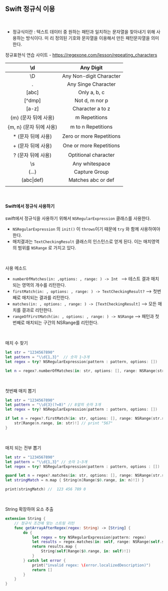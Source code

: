 ## Swift 정규식 이용

<br>

* 정규식이란 : 텍스트 데이터 중 원하는 패턴과 일치하는 문자열을 찾아내기 위해 사용하는 방식이다. 미       리 정의된 기호와 문자열을 이용해서 만든 패턴문자열을 의미한다.

정규표현식 연습 사이트 - https://regexone.com/lesson/repeating_characters

|           \d            |        Any Digit         |
| :---------------------: | :----------------------: |
|           \D            | Any Non-digit Character  |
|            .            |   Any Singe Character    |
|          [abc]          |       Only a, b, c       |
|         [^dmp]          |      Not d, m nor p      |
|          [a-z]          |     Character a to z     |
|  {m} (문자 뒤에 사용)   |      m Repetitions       |
| {m, n} (문자 뒤에 사용) |    m to n Repetitions    |
|   * (문자 뒤에 사용)    | Zero or more Repetitions |
|   + (문자 뒤에 사용)    | One or more Repetitions  |
|   ? (문자 뒤에 사용)    |   Optitional character   |
|           \s            |      Any whitespace      |
|          (...)          |      Capture Group       |
|       (abc\|def)        |    Matches abc or def    |
|                         |                          |

<br>

#### **Swift**에서 정규식 사용하기

swift에서 정규식을 사용하기 위해서 `NSRegularExpression` 클래스를 사용한다. 

* `NSRegularExpression` 의 `init()` 이 `throws`이기 때문에 `try` 와 함께 사용하여야 한다.
* 매치결과는 `TextCheckingResult` 클래스의 인스턴스로 얻게 된다. 이는 매치영역의 범위를 `NSRange` 로 가지고 있다.

<br>

사용 메소드

* `numberOfMatches(in: ,options: , range: ) -> Int ` --> 테스트 결과 매치되는 영역의 개수를 리턴한다.
* `firstMatch(in: , options: , range: ) -> TextCheckingResult?` --> 첫번째로 매치되는 결과를 리턴한다.
* `matches(in: , options: , range: ) -> [TextCheckingResult]` --> 모든 매치를 결과로 리턴한다.
* `rangeOfFirstMatch(in: , options: , range: ) -> NSRange` --> 패턴과 첫번째로 매치되는 구간의 NSRange를 리턴한다.

<br>

매치 수 찾기 

```swift
let str = "1234567890"
let pattern = "\\d{1,3}"  // 숫자 1~3개
let regex = try? NSRegularExpression(pattern : pattern, options: [])

let n = regex?.numberOfMatches(in: str, options: [], range: NSRange(str.startIndex..., in: str)) // 4 (123|456|789|0)

```

<br>

첫번째 매치 뽑기

```swift
let str = "1234567890"
let pattern = "\\d{3}(?=8)" // 8앞의 숫자 3개
let regex = try? NSRegularExpression(pattern : pattern, options: [])

if let n = regex?.firstMatch(in: str, options: [], range: NSRange(str.startIndex..., in: str)) {
    str[Range(n.range, in: str)!] // print "567"
}
```

<br>

매치 되는 전부 뽑기

```swift
let str = "1234567890"
let pattern = "\\d{1,3}" // 숫자 1~3개
let regex = try? NSRegularExpression(pattern : pattern, options : [])

guard let n = regex?.matches(in: str, options: [], range: NSRange(str.startIndex..., in: str)) eles { return }
let stringMatch = n.map { String(n[Range($0.range, in: n)!]) }

print(stringMatch) //  123 456 789 0
```

<br>

String 확장하여 요소 추출

```swift
extension String {
    // 정규식 조건에 맞는 스트링 리턴
    func getArrayAfterRegex(regex: String) -> [String] {
        do {
            let regex = try NSRegularExpression(pattern: regex)
            let results = regex.matches(in: self, range: NSRange(self.startIndex..., in: self))
            return results.map {
                String(self[Range($0.range, in: self)!])
            }
        } catch let error {
            print("invalid regex: \(error.localizedDescription)")
            return []
        }
    }
}
```


